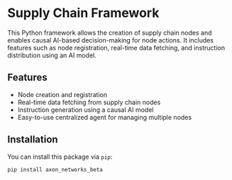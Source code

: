 # Supply Chain Framework

This Python framework allows the creation of supply chain nodes and enables causal AI-based decision-making for node actions. It includes features such as node registration, real-time data fetching, and instruction distribution using an AI model.

## Features

- Node creation and registration
- Real-time data fetching from supply chain nodes
- Instruction generation using a causal AI model
- Easy-to-use centralized agent for managing multiple nodes

## Installation

You can install this package via `pip`:

```bash
pip install axon_networks_beta
